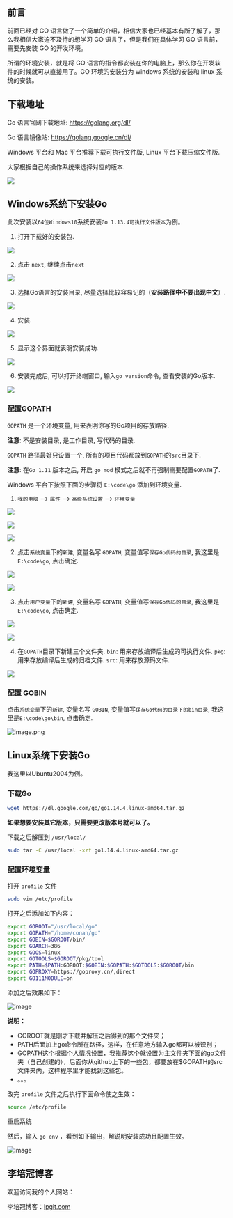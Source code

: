 ## 前言

前面已经对 GO 语言做了一个简单的介绍，相信大家也已经基本有所了解了，那么我相信大家迫不及待的想学习 GO 语言了，但是我们在具体学习 GO 语言前，需要先安装 GO 的开发环境。

所谓的环境安装，就是将 GO 语言的指令都安装在你的电脑上，那么你在开发软件的时候就可以直接用了。GO 环境的安装分为 windows 系统的安装和 linux 系统的安装。

## 下载地址

Go 语言官网下载地址: https://golang.org/dl/

Go 语言镜像站: https://golang.google.cn/dl/

Windows 平台和 Mac 平台推荐下载可执行文件版, Linux 平台下载压缩文件版.

大家根据自己的操作系统来选择对应的版本.

![](https://i.loli.net/2019/11/22/5sBZMO4wAqvbFN8.png)

## Windows系统下安装Go

此次安装以`64位Windows10`系统安装`Go 1.13.4可执行文件版本`为例。

1. 打开下载好的安装包.

![](https://i.loli.net/2019/11/22/Lwc1JDyOkrIvdRm.png)

2. 点击 `next`, 继续点击`next`

![](https://i.loli.net/2019/11/22/FaRbC8kyPBYOZj4.png)

3. 选择Go语言的安装目录, 尽量选择比较容易记的（**安装路径中不要出现中文**）.

![](https://i.loli.net/2019/11/22/bD7udMQY5P8yNgC.png)

4. 安装.

![](https://i.loli.net/2019/11/22/t6IA1LCSKJX9eca.png)

5. 显示这个界面就表明安装成功.

![](https://i.loli.net/2019/11/22/HJnf2ctT5rEX61q.png)

6. 安装完成后, 可以打开终端窗口, 输入`go version`命令, 查看安装的Go版本.

![](https://i.loli.net/2019/11/22/Xwtnrf4y8qvclmz.png)

### 配置GOPATH

`GOPATH` 是一个环境变量, 用来表明你写的Go项目的存放路径. 

**注意**: 不是安装目录, 是工作目录, 写代码的目录.

`GOPATH` 路径最好只设置一个, 所有的项目代码都放到`GOPATH`的`src`目录下.

**注意**: 在`Go 1.11` 版本之后, 开启 `go mod` 模式之后就不再强制需要配置`GOPATH`了.

Windows 平台下按照下面的步骤将 `E:\code\go` 添加到环境变量.

1. `我的电脑` --> `属性` --> `高级系统设置` --> `环境变量`

![](https://i.loli.net/2019/11/22/dMSlwrEJv6ynmN5.png)

![](https://i.loli.net/2019/11/22/7dXM1WZBpPHoRzl.png)

![](https://i.loli.net/2019/11/22/kdILnl19JtgWsDC.png)

2. 点击`系统变量`下的`新建`, 变量名写 `GOPATH`, 变量值写`保存Go代码的目录`, 我这里是`E:\code\go`, 点击确定.

![](https://i.loli.net/2019/11/22/ioEGy7thklDudwF.png)

![](https://i.loli.net/2019/11/22/xDoVfecFsh2duJz.png)

3. 点击`用户变量`下的`新建`, 变量名写 `GOPATH`, 变量值写`保存Go代码的目录`, 我这里是`E:\code\go`, 点击确定.

![](https://i.loli.net/2019/11/22/O8UQFxNTgvbWecn.png)

![](https://i.loli.net/2019/11/22/27ploQDRbiLPWAm.png)

4. 在`GOPATH`目录下新建三个文件夹. `bin`: 用来存放编译后生成的可执行文件. `pkg`: 用来存放编译后生成的归档文件. `src`: 用来存放源码文件.

![](https://i.loli.net/2019/11/22/p8OeyIs4BXTMhvK.png)

### 配置 GOBIN

点击`系统变量`下的`新建`, 变量名写 `GOBIN`, 变量值写`保存Go代码的目录下的bin目录`, 我这里是`E:\code\go\bin`, 点击确定.

![image.png](https://i.loli.net/2020/07/17/3jAkpSa1zwy8ReC.png)

## Linux系统下安装Go

我这里以Ubuntu2004为例。

### 下载Go

```bash
wget https://dl.google.com/go/go1.14.4.linux-amd64.tar.gz
```

**如果想要安装其它版本，只需要更改版本号就可以了。**

下载之后解压到 `/usr/local/`

```bash
sudo tar -C /usr/local -xzf go1.14.4.linux-amd64.tar.gz
```

### 配置环境变量

打开 `profile` 文件

```bash
sudo vim /etc/profile
```

打开之后添加如下内容：

```bash
export GOROOT="/usr/local/go"
export GOPATH="/home/conan/go"
export GOBIN=$GOROOT/bin/
export GOARCH=386
export GOOS=linux
export GOTOOLS=$GOROOT/pkg/tool
export PATH=$PATH:GOROOT:$GOBIN:$GOPATH:$GOTOOLS:$GOROOT/bin
export GOPROXY=https://goproxy.cn/,direct
export GO111MODULE=on
```

添加之后效果如下：

![image](https://i.loli.net/2020/05/20/bX27QtdTNr63wI4.png)

**说明：**

- GOROOT就是刚才下载并解压之后得到的那个文件夹；
- PATH后面加上go命令所在路径，这样，在任意地方输入go都可以被识别；
- GOPATH这个根据个人情况设置，我推荐这个就设置为主文件夹下面的go文件夹（自己创建的），后面你从github上下的一些包，都要放在$GOPATH的src文件夹内，这样程序里才能找到这些包。
- 。。。

改完 `profile` 文件之后执行下面命令使之生效：

```bash
source /etc/profile
```

重启系统



然后，输入 `go env` ，看到如下输出，解说明安装成功且配置生效。

![image](https://i.loli.net/2020/05/20/MRVfYkQ2mqWth9r.png)

## 李培冠博客

欢迎访问我的个人网站：

李培冠博客：[lpgit.com](https://lpgit.com)
